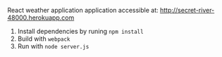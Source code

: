 React weather application
application accessible at: http://secret-river-48000.herokuapp.com

1. Install dependencies by runing `npm install`
2. Build with `webpack`
3. Run with `node server.js`
